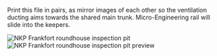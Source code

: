 Print this file in pairs, as mirror images of each other so the ventilation ducting aims towards the shared main trunk.  Micro-Engineering rail will slide into the keepers.

![NKP Frankfort roundhouse inspection pit](https://github.com/user-attachments/assets/02aa7e08-5e42-4113-b00c-edefcda045b1)
![NKP Frankfort roundhouse inspection pit preview](https://github.com/user-attachments/assets/085685e7-6fec-4a8b-8f8b-eb762f7565c1)

